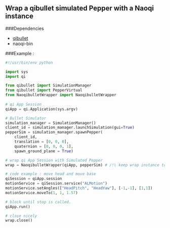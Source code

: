 ## Wrap a qibullet simulated Pepper with a Naoqi instance

###Dependencies

* [qibullet](https://github.com/ProtolabSBRE/qibullet.git)
* naoqi-bin

###Example :

```python
#!/usr/bin/env python

import sys
import qi

from qibullet import SimulationManager
from qibullet import PepperVirtual
from NaoqibulletWrapper import NaoqibulletWrapper
    
# qi App Session
qiApp = qi.Application(sys.argv)     

# Bullet Simulator
simulation_manager = SimulationManager()
client_id = simulation_manager.launchSimulation(gui=True)
pepperSim = simulation_manager.spawnPepper(
    client_id,
    translation = [0, 0, 0],
    quaternion = [0, 0, 0, 1],
    spawn_ground_plane = True)        

# wrap qi App Session with Simulated Pepper     
wrap = NaoqibulletWrapper(qiApp, pepperSim) # /!\ keep wrap instance to keep thread

# code example : move head and move base
qiSession = qiApp.session
motionService = qiSession.service("ALMotion")  
motionService.setAngles(["HeadPitch", "HeadYaw"], [-1,-1], [1,1]) 
motionService.moveTo(1, 1, 1.57)

# block until stop is called.
qiApp.run()

# close nicely
wrap.close()
```